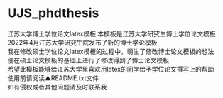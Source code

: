 # UJS_phdthesis
江苏大学博士学位论文latex模板
本模板是江苏大学研究生博士学位论文模板\
2022年4月江苏大学研究生院发布了新的博士学论模板\
我在修改硕士学位论文latex模板的过程中，萌生了修改博士论文模板的想法\
便在硕士论文模板的基础上进行了修改得到了博士论文模板\
希望此模板能够给江苏大学里喜欢用latex的同学给予学位论文撰写上的帮助\
使用前请阅读▲README.txt文件\
如有侵权或者其他问题请及时联系我
